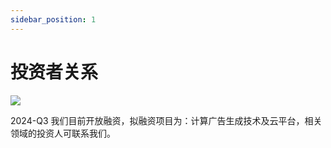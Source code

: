 ```yaml
---
sidebar_position: 1
---
```


# 投资者关系

![](./img/cover.invest.png)

2024-Q3 我们目前开放融资，拟融资项目为：计算广告生成技术及云平台，相关领域的投资人可联系我们。